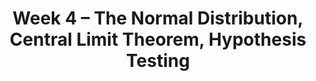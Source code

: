 ---
    title: Week 4 – The Normal Distribution, Central Limit Theorem, Hypothesis Testing
    weekNumber: 4
    days:
      - date: 2025-07-21
        events:
          - name: LEC 11
            type: lecture
            title: Standardization and the Normal Distribution, Introduction to the Central Limit Theorem
            url: http://datahub.ucsd.edu/user-redirect/git-sync?repo=https://github.com/dsc-courses/dsc10-2025-su&subPath=lectures/lec11/lec11.ipynb
            # html: resources/lectures/lec12/lec12.html
            podcast: https://podcast.ucsd.edu/watch/s125/dsc10_a00
            # readings:
            #   - name: BPD 1-6
            #     url: https://notes.dsc10.com/01-getting_started/tools.html
          - name: QUIZ 3
            type: quiz
            title: Quiz 3 covers Lectures 8-10
          - name: HW 4
            type: hw
            title: Simulation, Sampling, and Bootstrapping
            url: http://datahub.ucsd.edu/user-redirect/git-sync?repo=https://github.com/dsc-courses/dsc10-2025-su&subPath=homeworks/hw4/hw4.ipynb

      - date: 2025-07-22
        events:
          - name: LEC 12, Part 1
            type: lecture
            title: Central Limit Theorem Continued
            url: http://datahub.ucsd.edu/user-redirect/git-sync?repo=https://github.com/dsc-courses/dsc10-2025-su&subPath=lectures/lec12/lec12-part-1.ipynb
            # html: resources/lectures/lec13/lec13.html
            podcast:
            # readings:
            #   - name: BPD 1-6
            #     url: https://notes.dsc10.com/01-getting_started/tools.html
          - name: LEC 12, Part 2
            type: lecture
            title: Sample Sizes and Statistical Models
            url: http://datahub.ucsd.edu/user-redirect/git-sync?repo=https://github.com/dsc-courses/dsc10-2025-su&subPath=lectures/lec12/lec12-part-2.ipynb
            # html: resources/lectures/lec13/lec13.html
            podcast:
            # readings:
            #   - name: BPD 1-6
            #     url: https://notes.dsc10.com/01-getting_started/tools.html
          - name: LAB 5
            type: lab
            title: Variability and the Normal Distribution
            url: http://datahub.ucsd.edu/user-redirect/git-sync?repo=https://github.com/dsc-courses/dsc10-2025-su&subPath=labs/lab5/lab5.ipynb

      - date: 2025-07-23
        events:
          - name: LEC 13
            type: lecture
            title: Hypothesis Testing
            url: http://datahub.ucsd.edu/user-redirect/git-sync?repo=https://github.com/dsc-courses/dsc10-2025-su&subPath=lectures/lec13/lec13.ipynb
            # html: resources/lectures/lec14/lec14.html
            podcast:
            # readings:
            #   - name: BPD 1-6
            #     url: https://notes.dsc10.com/01-getting_started/tools.html

      - date: 2025-07-25
        events:
          - name: LEC 14, Part 1
            type: lecture
            title: Total Variation Distance
            url: http://datahub.ucsd.edu/user-redirect/git-sync?repo=https://github.com/dsc-courses/dsc10-2025-su&subPath=lectures/lec14/lec14.ipynb
            # html: resources/lectures/lec15/lec15.html
            podcast:
            # readings:
            #   - name: BPD 1-6
            #     url: https://notes.dsc10.com/01-getting_started/tools.html
          - name: LEC 14, Part 2
            type: lecture
            title: Permutation Testing
            url: http://datahub.ucsd.edu/user-redirect/git-sync?repo=https://github.com/dsc-courses/dsc10-2025-su&subPath=lectures/lec14/lec14_part_2.ipynb
            # html: resources/lectures/lec15/lec15.html
            podcast:
            # readings:
            #   - name: BPD 1-6
            #     url: https://notes.dsc10.com/01-getting_started/tools.html
          - name: HW 5
            type: hw
            title: The Normal Distribution and the Central Limit Theorem
            url: http://datahub.ucsd.edu/user-redirect/git-sync?repo=https://github.com/dsc-courses/dsc10-2025-su&subPath=homeworks/hw5/hw5.ipynb
---
